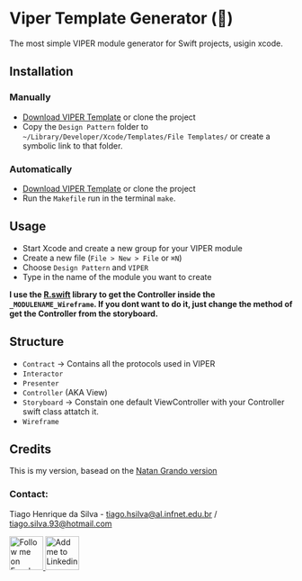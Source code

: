 # Viper Template Generator (🐍)

The most simple VIPER module generator for Swift projects, usigin xcode.

## Installation

### Manually

- [Download VIPER Template](https://github.com/tiagohs/viper-module-generator/archive/master.zip) or clone the project
- Copy the `Design Pattern` folder to `~/Library/Developer/Xcode/Templates/File Templates/` or create a symbolic link to that folder.

### Automatically

- [Download VIPER Template](https://github.com/tiagohs/viper-module-generator/archive/master.zip) or clone the project
- Run the `Makefile` run in the terminal `make`.

## Usage

- Start Xcode and create a new group for your VIPER module
- Create a new file (`File > New > File` or `⌘N`)
- Choose `Design Pattern` and `VIPER`
- Type in the name of the module you want to create

<strong>I use the [R.swift](https://github.com/mac-cain13/R.swift) library to get the Controller inside the `_MODULENAME_Wireframe`. If you dont want to do it, just change the method of get the Controller from the storyboard.</strong>

## Structure

- `Contract` -> Contains all the protocols used in VIPER
- `Interactor`
- `Presenter`
- `Controller` (AKA View)
- `Storyboard` -> Constain one default ViewController with your Controller swift class attatch it.
- `Wireframe`

## Credits

This is my version, basead on the [Natan Grando version](https://github.com/natangr/ViperTemplate)


### Contact:

Tiago Henrique da Silva - tiago.hsilva@al.infnet.edu.br / tiago.silva.93@hotmail.com

<p><a href="https://www.facebook.com/tiago.henrique.16">
  <img alt="Follow me on Facebook" src="https://image.freepik.com/free-icon/facebook-symbol_318-37686.png" data-canonical-src="https://image.freepik.com/free-icon/facebook-symbol_318-37686.png" style="max-width:100%;" height="60" width="60">
</a>
<a href="https://br.linkedin.com/in/tiago-henrique-395868b7">
  <img alt="Add me to Linkedin" src="http://image.flaticon.com/icons/svg/34/34405.svg" data-canonical-src="http://image.flaticon.com/icons/svg/34/34405.svg" style="max-width:100%;" height="60" width="60">
</a></p
